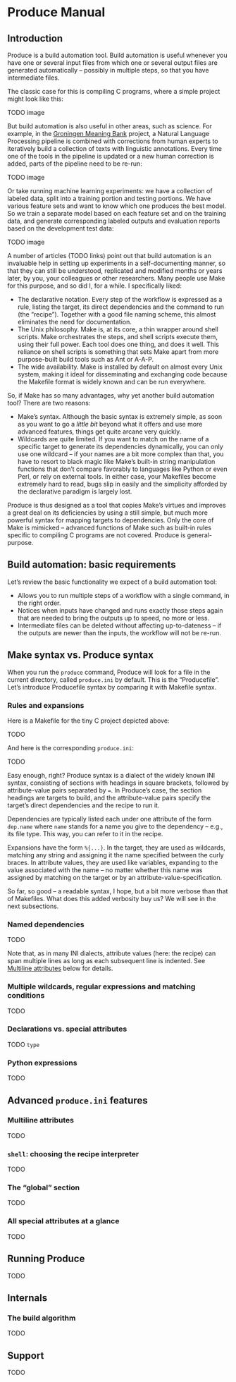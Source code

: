 Produce Manual
==============

Introduction
------------

Produce is a build automation tool. Build automation is useful whenever you
have one or several input files from which one or several output files are
generated automatically – possibly in multiple steps, so that you have
intermediate files.

The classic case for this is compiling C programs, where a simple project might
look like this:

TODO image

But build automation is also useful in other areas, such as science. For
example, in the [Groningen Meaning Bank](http://gmb.let.rug.nl/) project, a
Natural Language Processing pipeline is combined with corrections from human
experts to iteratively build a collection of texts with linguistic annotations.
Every time one of the tools in the pipeline is updated or a new human
correction is added, parts of the pipeline need to be re-run:

TODO image

Or take running machine learning experiments: we have a collection of labeled
data, split into a training portion and testing portions. We have various
feature sets and want to know which one produces the best model. So we train a
separate model based on each feature set and on the training data, and generate
corresponding labeled outputs and evaluation reports based on the development
test data:

TODO image

A number of articles (TODO links) point out that build automation is an
invaluable help in setting up experiments in a self-documenting manner, so that
they can still be understood, replicated and modified months or years later,
by you, your colleagues or other researchers. Many people use Make for this
purpose, and so did I, for a while. I specifically liked:

* The declarative notation. Every step of the workflow is expressed as a rule,
  listing the target, its direct dependencies and the command to run (the
  “recipe”). Together with a good file naming scheme, this almost eliminates
  the need for documentation.
* The Unix philosophy. Make is, at its core, a thin wrapper around shell
  scripts. Make orchestrates the steps, and shell scripts execute them, using
  their full power. Each tool does one thing, and does it well. This reliance
  on shell scripts is something that sets Make apart from more purpose-built
  build tools such as Ant or A-A-P.
* The wide availability. Make is installed by default on almost every Unix
  system, making it ideal for disseminating and exchanging code because the
  Makefile format is widely known and can be run everywhere.

So, if Make has so many advantages, why yet another build automation tool?
There are two reasons:

* Make’s syntax. Although the basic syntax is extremely simple, as soon as you
  want to go a _little bit_ beyond what it offers and use more advanced
  features, things get quite arcane very quickly.
* Wildcards are quite limited. If you want to match on the name of a specific
  target to generate its dependencies dynamically, you can only use one
  wildcard – if your names are a bit more complex than that, you have to resort
  to black magic like Make’s built-in string manipulation functions that don’t
  compare favorably to languages like Python or even Perl, or rely on external
  tools. In either case, your Makefiles become extremely hard to read, bugs
  slip in easily and the simplicity afforded by the declarative paradigm is
  largely lost.

Produce is thus designed as a tool that copies Make’s virtues and improves a
great deal on its deficiencies by using a still simple, but much more powerful
syntax for mapping targets to dependencies. Only the core of Make is mimicked –
advanced functions of Make such as built-in rules specific to compiling C
programs are not covered. Produce is general-purpose.

Build automation: basic requirements
------------------------------------

Let’s review the basic functionality we expect of a build automation tool:

* Allows you to run multiple steps of a workflow with a single command, in the
  right order.
* Notices when inputs have changed and runs exactly those steps again that are
  needed to bring the outputs up to speed, no more or less.
* Intermediate files can be deleted without affecting up-to-dateness – if the
  outputs are newer than the inputs, the workflow will not be re-run.

Make syntax vs. Produce syntax
------------------------------

When you run the `produce` command, Produce will look for a file in the current
directory, called `produce.ini` by default. This is the “Producefile”. Let’s
introduce Producefile syntax by comparing it with Makefile syntax.

### Rules and expansions

Here is a Makefile for the tiny C project depicted above:

TODO

And here is the corresponding `produce.ini`:

TODO

Easy enough, right? Produce syntax is a dialect of the widely known INI syntax,
consisting of sections with headings in square brackets, followed by
attribute-value pairs separated by `=`. In Produce’s case, the section headings
are targets to build, and the attribute-value pairs specify the target’s direct
dependencies and the recipe to run it.

Dependencies are typically listed each under one attribute of the form
`dep.name` where `name` stands for a name you give to the dependency – e.g.,
its file type. This way, you can refer to it in the recipe.

Expansions have the form `%{...}`. In the target, they are used as wildcards,
matching any string and assigning it the name specified between the curly
braces. In attribute values, they are used like variables, expanding to the
value associated with the name – no matter whether this name was assigned by
matching on the target or by an attribute-value-specification.

So far, so good – a readable syntax, I hope, but a bit more verbose than that
of Makefiles. What does this added verbosity buy us? We will see in the next
subsections.

### Named dependencies

TODO

Note that, as in many INI dialects, attribute values (here: the recipe) can
span multiple lines as long as each subsequent line is indented. See
[Multiline attributes](#Multiline_attributes) below for details.

### Multiple wildcards, regular expressions and matching conditions 

TODO

### Declarations vs. special attributes

TODO `type`

### Python expressions

TODO

Advanced `produce.ini` features
-------------------------------

### <a name="Multiline_attributes">Multiline attributes</a>

TODO

### `shell`: choosing the recipe interpreter

TODO

### The “global” section

TODO

### All special attributes at a glance

TODO

Running Produce
---------------

TODO

Internals
---------

### The build algorithm

TODO

Support
-------

TODO
